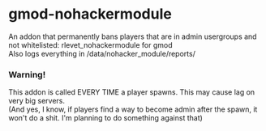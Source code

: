 # gmod-nohackermodule
An addon that permanently bans players that are in admin usergroups and not whitelisted: rlevet_nohackermodule for gmod\
Also logs everything in /data/nohacker_module/reports/

### Warning!
This addon is called EVERY TIME a player spawns. This may cause lag on very big servers.\
(And yes, I know, if players find a way to become admin after the spawn, it won't do a shit. I'm planning to do something against that)
